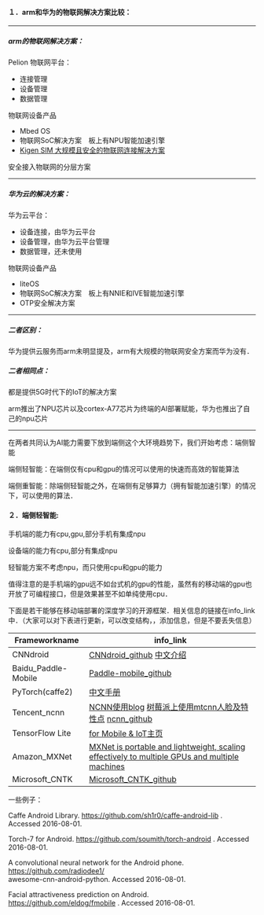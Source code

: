 #### １．arm和华为的物联网解决方案比较：

---

##### arm的物联网解决方案：

Pelion 物联网平台：

- 连接管理
- 设备管理
- 数据管理

物联网设备产品

- Mbed OS
- 物联网SoC解决方案　板上有NPU智能加速引擎
- [Kigen SIM 大规模且安全的物联网连接解决方案](https://www.arm.com/products/iot/kigen-sim)

安全接入物联网的分层方案

---

##### 华为云的解决方案：

华为云平台：

- 设备连接，由华为云平台
- 设备管理，由华为云平台管理
- 数据管理，还未使用

物联网设备产品

- liteOS
- 物联网SoC解决方案　板上有NNIE和IVE智能加速引擎
- OTP安全解决方案

---

##### 二者区别：

华为提供云服务而arm未明显提及，arm有大规模的物联网安全方案而华为没有．

##### 二者相同点：

都是提供5G时代下的IoT的解决方案

arm推出了NPU芯片以及cortex-A77芯片为终端的AI部署赋能，华为也推出了自己的npu芯片

***

在两者共同认为AI能力需要下放到端侧这个大环境趋势下，我们开始考虑：端侧智能

端侧轻智能：在端侧仅有cpu和gpu的情况可以使用的快速而高效的智能算法

端侧重智能：除端侧轻智能之外，在端侧有足够算力（拥有智能加速引擎）的情况下，可以使用的算法．

#### ２．端侧轻智能:

手机端的能力有cpu,gpu,部分手机有集成npu

设备端的能力有cpu,部分有集成npu

轻智能方案不考虑npu，而只使用cpu和gpu的能力

值得注意的是手机端的gpu远不如台式机的gpu的性能，虽然有的移动端的gpu也开放了可编程接口，但是效果甚至不如单纯使用cpu．

下面是若干能够在移动端部署的深度学习的开源框架．相关信息的链接在info_link中．（大家可以对下表进行更新，可以改变结构，，添加信息，但是不要丢失信息）

| Frameworkname       | info_link                                                    |
| ------------------- | ------------------------------------------------------------ |
| CNNdroid            | [CNNdroid_github](https://github.com/ENCP/CNNdroid)                   [中文介绍](https://www.leiphone.com/news/201702/g4AJC3pUZRSgKOwx.html) |
| Baidu_Paddle-Mobile | [Paddle-mobile_github](https://github.com/PaddlePaddle/paddle-mobile) |
| PyTorch(caffe2)     | [中文手册](https://pytorch-cn.readthedocs.io/zh/latest/)     |
| Tencent_ncnn        | [NCNN使用blog](https://blog.csdn.net/u011728480/article/details/81108982?utm_source=blogxgwz1)     [树莓派上使用mtcnn人脸及特性点](http://itindex.net/detail/59256-mtcnn-%E7%89%B9%E5%BE%81-%E6%A0%91%E8%8E%93%E6%B4%BE)       [ncnn_github](https://github.com/Tencent/ncnn) |
| TensorFlow Lite     | [for Mobile & IoT主页](https://tensorflow.google.cn/lite/)   |
| Amazon_MXNet        | [MXNet is portable and lightweight, scaling effectively to multiple GPUs and multiple machines](https://github.com/apache/incubator-mxnet) |
| Microsoft_CNTK      | [Microsoft_CNTK_github](https://github.com/Microsoft/CNTK)   |

一些例子：

Caffe Android Library.
https://github.com/sh1r0/caffe-android-lib  . Accessed 2016-08-01.

Torch-7 for Android.
https://github.com/soumith/torch-android  . Accessed 2016-08-01.

A convolutional neural network for the Android
phone. https://github.com/radiodee1/  
awesome-cnn-android-python. Accessed 2016-08-01.

Facial attractiveness prediction on Android. https://github.com/eldog/fmobile  . Accessed 2016-08-01.